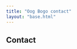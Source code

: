 ```yaml
---
title: "Oog Bogo contact"
layout: "base.html"
---
```

<section class="main-section">
    <h1>Contact</h1>
</section>






